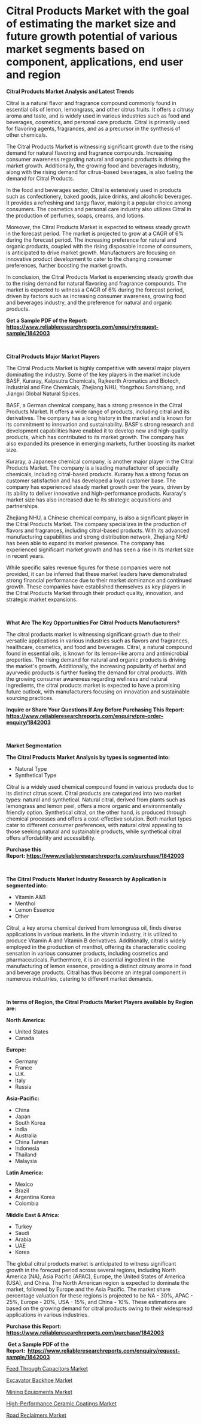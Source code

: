 <p><h1>Citral Products Market with the goal of estimating the market size and future growth potential of various market segments based on component, applications, end user and region</h1></p><p><strong>Citral Products Market Analysis and Latest Trends</strong></p>
<p><p>Citral is a natural flavor and fragrance compound commonly found in essential oils of lemon, lemongrass, and other citrus fruits. It offers a citrusy aroma and taste, and is widely used in various industries such as food and beverages, cosmetics, and personal care products. Citral is primarily used for flavoring agents, fragrances, and as a precursor in the synthesis of other chemicals.</p><p>The Citral Products Market is witnessing significant growth due to the rising demand for natural flavoring and fragrance compounds. Increasing consumer awareness regarding natural and organic products is driving the market growth. Additionally, the growing food and beverages industry, along with the rising demand for citrus-based beverages, is also fueling the demand for Citral Products.</p><p>In the food and beverages sector, Citral is extensively used in products such as confectionery, baked goods, juice drinks, and alcoholic beverages. It provides a refreshing and tangy flavor, making it a popular choice among consumers. The cosmetics and personal care industry also utilizes Citral in the production of perfumes, soaps, creams, and lotions.</p><p>Moreover, the Citral Products Market is expected to witness steady growth in the forecast period. The market is projected to grow at a CAGR of 6% during the forecast period. The increasing preference for natural and organic products, coupled with the rising disposable income of consumers, is anticipated to drive market growth. Manufacturers are focusing on innovative product development to cater to the changing consumer preferences, further boosting the market growth.</p><p>In conclusion, the Citral Products Market is experiencing steady growth due to the rising demand for natural flavoring and fragrance compounds. The market is expected to witness a CAGR of 6% during the forecast period, driven by factors such as increasing consumer awareness, growing food and beverages industry, and the preference for natural and organic products.</p></p>
<p><strong>Get a Sample PDF of the Report:&nbsp; <a href="https://www.reliableresearchreports.com/enquiry/request-sample/1842003">https://www.reliableresearchreports.com/enquiry/request-sample/1842003</a></strong></p>
<p>&nbsp;</p>
<p><strong>Citral Products Major Market Players</strong></p>
<p><p>The Citral Products Market is highly competitive with several major players dominating the industry. Some of the key players in the market include BASF, Kuraray, Kalpsutra Chemicals, Rajkeerth Aromatics and Biotech, Industrial and Fine Chemicals, Zhejiang NHU, Yongzhou Samshiang, and Jiangxi Global Natural Spices.</p><p>BASF, a German chemical company, has a strong presence in the Citral Products Market. It offers a wide range of products, including citral and its derivatives. The company has a long history in the market and is known for its commitment to innovation and sustainability. BASF's strong research and development capabilities have enabled it to develop new and high-quality products, which has contributed to its market growth. The company has also expanded its presence in emerging markets, further boosting its market size.</p><p>Kuraray, a Japanese chemical company, is another major player in the Citral Products Market. The company is a leading manufacturer of specialty chemicals, including citral-based products. Kuraray has a strong focus on customer satisfaction and has developed a loyal customer base. The company has experienced steady market growth over the years, driven by its ability to deliver innovative and high-performance products. Kuraray's market size has also increased due to its strategic acquisitions and partnerships.</p><p>Zhejiang NHU, a Chinese chemical company, is also a significant player in the Citral Products Market. The company specializes in the production of flavors and fragrances, including citral-based products. With its advanced manufacturing capabilities and strong distribution network, Zhejiang NHU has been able to expand its market presence. The company has experienced significant market growth and has seen a rise in its market size in recent years.</p><p>While specific sales revenue figures for these companies were not provided, it can be inferred that these market leaders have demonstrated strong financial performance due to their market dominance and continued growth. These companies have established themselves as key players in the Citral Products Market through their product quality, innovation, and strategic market expansions.</p></p>
<p>&nbsp;</p>
<p><strong>What Are The Key Opportunities For Citral Products Manufacturers?</strong></p>
<p><p>The citral products market is witnessing significant growth due to their versatile applications in various industries such as flavors and fragrances, healthcare, cosmetics, and food and beverages. Citral, a natural compound found in essential oils, is known for its lemon-like aroma and antimicrobial properties. The rising demand for natural and organic products is driving the market's growth. Additionally, the increasing popularity of herbal and ayurvedic products is further fueling the demand for citral products. With the growing consumer awareness regarding wellness and natural ingredients, the citral products market is expected to have a promising future outlook, with manufacturers focusing on innovation and sustainable sourcing practices.</p></p>
<p><strong>Inquire or Share Your Questions If Any Before Purchasing This Report: <a href="https://www.reliableresearchreports.com/enquiry/pre-order-enquiry/1842003">https://www.reliableresearchreports.com/enquiry/pre-order-enquiry/1842003</a></strong></p>
<p>&nbsp;</p>
<p><strong>Market Segmentation</strong></p>
<p><strong>The Citral Products Market Analysis by types is segmented into:</strong></p>
<p><ul><li>Natural Type</li><li>Synthetical Type</li></ul></p>
<p><p>Citral is a widely used chemical compound found in various products due to its distinct citrus scent. Citral products are categorized into two market types: natural and synthetical. Natural citral, derived from plants such as lemongrass and lemon peel, offers a more organic and environmentally friendly option. Synthetical citral, on the other hand, is produced through chemical processes and offers a cost-effective solution. Both market types cater to different consumer preferences, with natural citral appealing to those seeking natural and sustainable products, while synthetical citral offers affordability and accessibility.</p></p>
<p><strong>Purchase this Report:&nbsp;<a href="https://www.reliableresearchreports.com/purchase/1842003">https://www.reliableresearchreports.com/purchase/1842003</a></strong></p>
<p>&nbsp;</p>
<p><strong>The Citral Products Market Industry Research by Application is segmented into:</strong></p>
<p><ul><li>Vitamin A&B</li><li>Menthol</li><li>Lemon Essence</li><li>Other</li></ul></p>
<p><p>Citral, a key aroma chemical derived from lemongrass oil, finds diverse applications in various markets. In the vitamin industry, it is utilized to produce Vitamin A and Vitamin B derivatives. Additionally, citral is widely employed in the production of menthol, offering its characteristic cooling sensation in various consumer products, including cosmetics and pharmaceuticals. Furthermore, it is an essential ingredient in the manufacturing of lemon essence, providing a distinct citrusy aroma in food and beverage products. Citral has thus become an integral component in numerous industries, catering to different market demands.</p></p>
<p>&nbsp;</p>
<p><strong>In terms of Region, the Citral Products Market Players available by Region are:</strong></p>
<p>
    <p> <strong> North America: </strong>
        <ul>
            <li>United States</li>
            <li>Canada</li>
        </ul>
        </p> 
    <p> <strong> Europe: </strong>
        <ul>
            <li>Germany</li>
            <li>France</li>
            <li>U.K.</li>
            <li>Italy</li>
            <li>Russia</li>
        </ul>
        </p> 
    <p> <strong> Asia-Pacific: </strong>
        <ul>
            <li>China</li>
            <li>Japan</li>
            <li>South Korea</li>
            <li>India</li>
            <li>Australia</li>
            <li>China Taiwan</li>
            <li>Indonesia</li>
            <li>Thailand</li>
            <li>Malaysia</li>
        </ul>
        </p> 
    <p> <strong> Latin America: </strong>
        <ul>
            <li>Mexico</li>
            <li>Brazil</li>
            <li>Argentina Korea</li>
            <li>Colombia</li>
        </ul>
        </p> 
    <p> <strong> Middle East & Africa: </strong>
        <ul>
            <li>Turkey</li>
            <li>Saudi</li>
            <li>Arabia</li>
            <li>UAE</li>
            <li>Korea</li>
        </ul>
    </p>
    </p>
<p><p>The global citral products market is anticipated to witness significant growth in the forecast period across several regions, including North America (NA), Asia Pacific (APAC), Europe, the United States of America (USA), and China. The North American region is expected to dominate the market, followed by Europe and the Asia Pacific. The market share percentage valuation for these regions is projected to be NA - 30%, APAC - 25%, Europe - 20%, USA - 15%, and China - 10%. These estimations are based on the growing demand for citral products owing to their widespread applications in various industries.</p></p>
<p><strong>Purchase this Report: <a href="https://www.reliableresearchreports.com/purchase/1842003">https://www.reliableresearchreports.com/purchase/1842003</a></strong></p>
<p>&nbsp;<strong>Get a Sample PDF of the Report:&nbsp;&nbsp;<a href="https://www.reliableresearchreports.com/enquiry/request-sample/1842003">https://www.reliableresearchreports.com/enquiry/request-sample/1842003</a></strong></p>
<p><strong></strong></p>
<p><p><a href="https://medium.com/@jamesday5g/feed-through-capacitors-market-analysis-and-sze-forecasted-for-period-from-2023-to-2030-70fd3af6c03b">Feed Through Capacitors Market</a></p><p><a href="https://www.linkedin.com/pulse/excavator-backhoe-market-size-share-amp-trends-analysis/">Excavator Backhoe Market</a></p><p><a href="https://www.linkedin.com/pulse/mining-equipments-market-insights-players-forecast-till-2030/">Mining Equipments Market</a></p><p><a href="https://medium.com/@waltercruz6g/high-performance-ceramic-coatings-market-outlook-industry-overview-and-forecast-2023-to-2030-8c45b1c34a7f">High-Performance Ceramic Coatings Market</a></p><p><a href="https://www.linkedin.com/pulse/road-reclaimers-market-challenges-opportunities-growth-drivers/">Road Reclaimers Market</a></p></p>